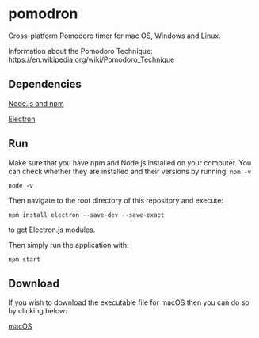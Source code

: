 # pomodron
Cross-platform Pomodoro timer for mac OS, Windows and Linux.

Information about the Pomodoro Technique: https://en.wikipedia.org/wiki/Pomodoro_Technique

## Dependencies
[Node.js and npm](https://www.npmjs.com/get-npm)

[Electron](https://www.npmjs.com/package/electron)

## Run
Make sure that you have npm and Node.js installed on your computer. You can check whether they are installed and their versions by running:
``` npm -v ```

``` node -v ```

Then navigate to the root directory of this repository and execute: 

```npm install electron --save-dev --save-exact```

to get Electron.js modules.

Then simply run the application with:

``` npm start ```

## Download
If you wish to download the executable file for macOS then you can do so by clicking below:

[macOS](umutkoksaldi.com/downloads/pomodron_macos.zip)



